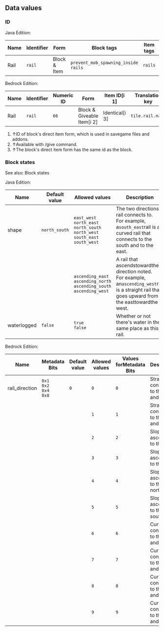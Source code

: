 ## Data values
### ID
Java Edition:

| Name | Identifier | Form         | Block tags                                | Item tags | Translation key        |
|------|------------|--------------|-------------------------------------------|-----------|------------------------|
| Rail | `rail`     | Block & Item | `prevent_mob_spawning_inside`<br/>`rails` | `rails`   | `block.minecraft.rail` |

Bedrock Edition:

| Name | Identifier | Numeric ID | Form                       | Item ID[i 1]   | Translation key  |
|------|------------|------------|----------------------------|----------------|------------------|
| Rail | `rail`     | `66`       | Block & Giveable Item[i 2] | Identical[i 3] | `tile.rail.name` |

1. ↑ID of block's direct item form, which is used in savegame files and addons.
2. ↑Available with /give command.
3. ↑The block's direct item form has the same id as the block.

### Block states
See also: Block states

Java Edition:

| Name        | Default value | Allowed values                                                                                    | Description                                                                                                                                            |
|-------------|---------------|---------------------------------------------------------------------------------------------------|--------------------------------------------------------------------------------------------------------------------------------------------------------|
| shape       | `north_south` | `east_west`<br/>`north_east`<br/>`north_south`<br/>`north_west`<br/>`south_east`<br/>`south_west` | The two directions a rail connects to.<br/>For example, a`south_east`rail is a curved rail that connects to the south and to the east.                 |
|             |               | `ascending_east`<br/>`ascending_north`<br/>`ascending_south`<br/>`ascending_west`                 | A rail that ascendstowardthe direction noted.<br/>For example, an`ascending_west`rail is a straight rail that goes upward from the easttowardthe west. |
| waterlogged | `false`       | `true`<br/>`false`                                                                                | Whether or not there's water in the same place as this rail.                                                                                           |

Bedrock Edition:

| Name           | Metadata Bits                       | Default value | Allowed values | Values forMetadata Bits | Description                                      |
|----------------|-------------------------------------|---------------|----------------|-------------------------|--------------------------------------------------|
| rail_direction | `0x1`<br/>`0x2`<br/>`0x4`<br/>`0x8` | `0`           | `0`            | `0`                     | Straight rail connecting to the north and south. |
|                |                                     |               | `1`            | `1`                     | Straight rail connecting to the east and west.   |
|                |                                     |               | `2`            | `2`                     | Sloped rail ascending to the east.               |
|                |                                     |               | `3`            | `3`                     | Sloped rail ascending to the west.               |
|                |                                     |               | `4`            | `4`                     | Sloped rail ascending to the north.              |
|                |                                     |               | `5`            | `5`                     | Sloped rail ascending to the south.              |
|                |                                     |               | `6`            | `6`                     | Curved rail connecting to the south and east.    |
|                |                                     |               | `7`            | `7`                     | Curved rail connecting to the south and west.    |
|                |                                     |               | `8`            | `8`                     | Curved rail connecting to the north and west.    |
|                |                                     |               | `9`            | `9`                     | Curved rail connecting to the north and east.    |


